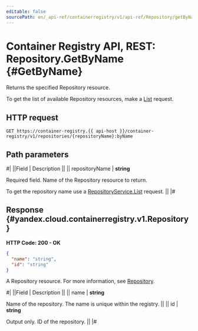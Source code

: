 ```yaml
---
editable: false
sourcePath: en/_api-ref/containerregistry/v1/api-ref/Repository/getByName.md
---
```


# Container Registry API, REST: Repository.GetByName {#GetByName}

Returns the specified Repository resource.

To get the list of available Repository resources, make a [List](/docs/container-registry/api-ref/Repository/list#List) request.

## HTTP request

```
GET https://container-registry.{{ api-host }}/container-registry/v1/repositories/{repositoryName}:byName
```

## Path parameters

#|
||Field | Description ||
|| repositoryName | **string**

Required field. Name of the Repository resource to return.

To get the repository name use a [RepositoryService.List](/docs/container-registry/api-ref/Repository/list#List) request. ||
|#

## Response {#yandex.cloud.containerregistry.v1.Repository}

**HTTP Code: 200 - OK**

```json
{
  "name": "string",
  "id": "string"
}
```

A Repository resource. For more information, see [Repository](/docs/container-registry/concepts/repository).

#|
||Field | Description ||
|| name | **string**

Name of the repository.
The name is unique within the registry. ||
|| id | **string**

Output only. ID of the repository. ||
|#